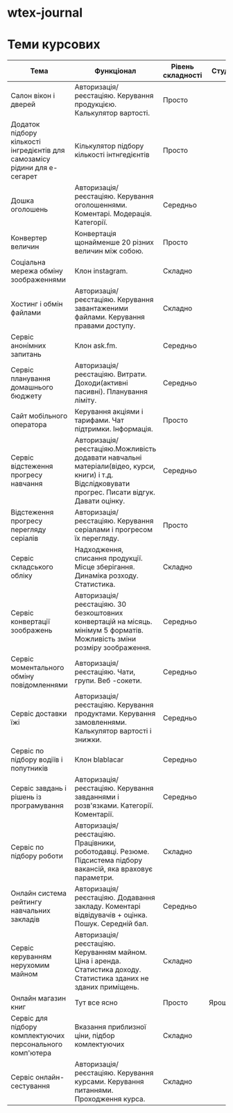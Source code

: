 # wtex-journal

# Теми курсових

|Тема|Функціонал|Рівень складності|Студент|
|-|-|-|-|
|Салон вікон і дверей|Авторизація/реєстаціяю. Керування продукцією. Калькулятор вартості.|Просто||
|Додаток підбору кількості інгредієнтів для самозамісу рідини для e-сегарет|Кількулятор підбору кількості інтнгедієнтів|Просто||
|Дошка оголошень|Авторизація/реєстаціяю. Керування оголошеннями. Коментарі. Модерація. Категорії.|Середньо||
|Конвертер величин|Конвертація щонайменше 20 різних величин між собою.|Просто||
|Соціальна мережа обміну зоображеннями|Клон instagram.|Складно||
|Хостинг і обмін файлами|Авторизація/реєстаціяю. Керування завантаженими файлами. Керування правами доступу.|Складно||
|Сервіс анонімних запитань|Клон ask.fm.|Середньо||
|Сервіс планування домашнього бюджету|Авторизація/реєстаціяю. Витрати. Доходи(активні пасивні). Планування ліміту.|Середньо||
|Сайт мобільного оператора|Керування акціями і тарифами. Чат підтримки. Інформація.|Просто||
|Сервіс відстеження прогресу навчання|Авторизація/реєстаціяю.Можливість додавати навчальні матеріали(відео, курси, книги) і т.д. Відслідковувати прогрес. Писати відгук. Давати оцінку.|Середньо||
|Відстеження прогресу перегляду серіалів|Авторизація/реєстаціяю. Керування серіалами і прогресом їх перегляду.|Просто||
|Сервіс складського обліку|Надходження, списання продукції. Місце зберігання. Динаміка розходу. Статистика.|Складно||
|Сервіс конвертації зоображень|Авторизація/реєстаціяю. 30 безкоштовних конвертацій на місяць. мінімум 5 форматів. Можливість зміни розміру зоображення.|Середньо||
|Сервіс моментального обміну повідомленнями|Авторизація/реєстаціяю. Чати, групи. Веб -сокети.|Середньо||
|Сервіс доставки їжі|Авторизація/реєстаціяю. Керування продуктами. Керування замовленнями. Калькулятор вартості і знижки.|Середньо||
|Сервіс по підбору водіїв і попутників|Клон blablacar|Середньо||
|Сервіс завдань і рішень із програмування|Авторизація/реєстаціяю. Керування завданнями і розв'язками. Категорії. Коментарії.|Середньо||
|Сервіс по підбору роботи|Авторизація/реєстаціяю. Працівники, роботодавці. Резюме. Підсистема підбору вакансій, яка враховує параметри.|Складно||
|Онлайн система рейтингу навчальних закладів|Авторизація/реєстаціяю. Додавання закладу. Коментарі відвідувачів + оцінка. Пошук. Середній бал.|Середньо||
|Сервіс керуванням нерухомим майном|Авторизація/реєстаціяю. Керуванням майном. Ціна і аренда. Статистика доходу. Статистика зданих не зданих приміщень.|Складно||
|Онлайн магазин книг|Тут все ясно|Просто|Ярошенко|
|Сервіс для підбору комплектуючих персонального комп'ютера|Вказання приблизної ціни, підбор комлектуючих|Складно||
|Сервіс онлайн-сестування|Авторизація/реєстаціяю. Керування курсами. Керування питаннями. Проходження курса.|Складно||